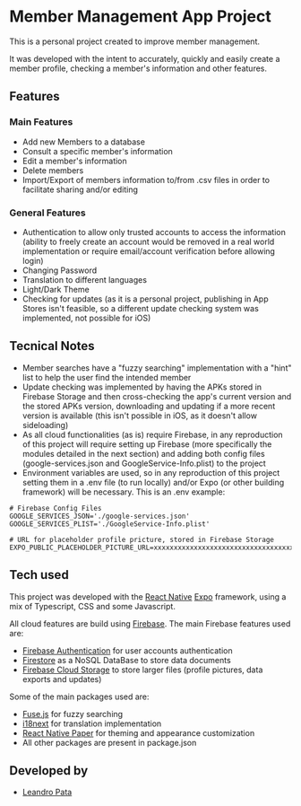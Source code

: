 # Member Management App Project

This is a personal project created to improve member management.

It was developed with the intent to accurately, quickly and easily create a member profile, checking a member's information and other features.

## Features

### Main Features

- Add new Members to a database
- Consult a specific member's information
- Edit a member's information
- Delete members
- Import/Export of members information to/from .csv files in order to facilitate sharing and/or editing

### General Features

- Authentication to allow only trusted accounts to access the information (ability to freely create an account would be removed in a real world implementation or require email/account verification before allowing login)
- Changing Password
- Translation to different languages
- Light/Dark Theme
- Checking for updates (as it is a personal project, publishing in App Stores isn't feasible, so a different update checking system was implemented, not possible for iOS)

## Tecnical Notes

- Member searches have a "fuzzy searching" implementation with a "hint" list to help the user find the intended member
- Update checking was implemented by having the APKs stored in Firebase Storage and then cross-checking the app's current version and the stored APKs version, downloading and updating if a more recent version is available (this isn't possible in iOS, as it doesn't allow sideloading)
- As all cloud functionalities (as is) require Firebase, in any reproduction of this project will require setting up Firebase (more specifically the modules detailed in the next section) and adding both config files (google-services.json and GoogleService-Info.plist) to the project
- Environment variables are used, so in any reproduction of this project setting them in a .env file (to run locally) and/or Expo (or other building framework) will be necessary. This is an .env example:

```
# Firebase Config Files
GOOGLE_SERVICES_JSON='./google-services.json'
GOOGLE_SERVICES_PLIST='./GoogleService-Info.plist'

# URL for placeholder profile pricture, stored in Firebase Storage
EXPO_PUBLIC_PLACEHOLDER_PICTURE_URL=xxxxxxxxxxxxxxxxxxxxxxxxxxxxxxxxxxxxx
```

## Tech used

This project was developed with the [React Native](https://reactnative.dev/) [Expo](https://expo.dev/) framework, using a mix of Typescript, CSS and some Javascript.

All cloud features are build using [Firebase](https://firebase.google.com/). The main Firebase features used are:

- [Firebase Authentication](https://firebase.google.com/products/auth) for user accounts authentication
- [Firestore](https://firebase.google.com/products/firestore) as a NoSQL DataBase to store data documents
- [Firebase Cloud Storage](https://firebase.google.com/products/storage) to store larger files (profile pictures, data exports and updates)

Some of the main packages used are:

- [Fuse.js](https://www.fusejs.io/) for fuzzy searching
- [i18next](https://www.i18next.com/) for translation implementation
- [React Native Paper](https://reactnativepaper.com/) for theming and appearance customization
- All other packages are present in package.json

## Developed by

- [Leandro Pata](https://github.com/LeandroPata)
